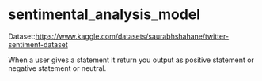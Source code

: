 # sentimental_analysis_model

Dataset:https://www.kaggle.com/datasets/saurabhshahane/twitter-sentiment-dataset

When a user gives a statement it return you output as positive statement or negative statement or neutral.


